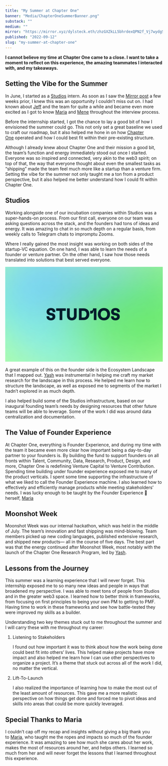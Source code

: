 ```yaml
---
title: "My Summer at Chapter One"
banner: "Media/ChapterOneSummerBanner.png"
substack: ""
medium: ""
mirror: "https://mirror.xyz/dylsteck.eth/zhzGXZkLL5bhrdexQPN2f_Vj7wydgSle0OZA6edMrvo"
published: "2022-09-12"
slug: "my-summer-at-chapter-one"
---
```


**I cannot believe my time at Chapter One came to a close. I want to take a moment to reflect on this experience, the amazing teammates I interacted with, and my takeaways.**

## Setting the Vibe for the Summer

In June, I started as a [Studios](https://studios.chapterone.com/) intern. As soon as I saw the [Mirror post](https://mirror.xyz/chapterone.eth/PFf_-8totoqVyU2aKCS08Z-1bxPH73tIyXFyzkBWDIY) a few weeks prior, I knew this was an opportunity I couldn’t miss out on. I had known about [Jeff](https://twitter.com/jmj) and the team for quite a while and became even more excited as I got to know [Maria](https://twitter.com/mtangarova2) and [Mene](https://twitter.com/menemazarakis) throughout the interview process.

Before the internship started, I got the chance to lay a good bit of how I envisioned the summer could go. This not only set a great baseline we used to craft our roadmap, but it also helped me hone in on how [Chapter One](https://twitter.com/ChapterOne) operated and how I could best fit within their pre-existing structure.

Although I already knew about Chapter One and their mission a good bit, the team’s function and energy immediately stood out once I started. Everyone was so inspired and connected, very akin to the web3 spirit; on top of that, the way that everyone thought about even the smallest tasks as “shipping” made the team feel much more like a startup than a venture firm. Setting the vibe for the summer not only taught me a ton from a product perspective, but it also helped me better understand how I could fit within Chapter One.

## Studios

Working alongside one of our incubation companies within Studios was a super-hands-on process. From our first call, everyone on our team was asking questions across the stack, and the founders had tons of ideas and energy. It was amazing to chat in so much depth on a regular basis, from weekly calls to Telegram chats to impromptu Zooms.

Where I really gained the most insight was working on both sides of the startup-VC equation. On one hand, I was able to learn the needs of a founder or venture partner. On the other hand, I saw how those needs translated into solutions that best served everyone.

![Studios Banner](Media/StudiosChapterOneBanner.png)

A great example of this on the founder side is the Ecosystem Landscape that I mapped out. [Yash](https://twitter.com/yb_effect) was instrumental in helping me craft my market research for the landscape in this process. He helped me learn how to structure the landscape, as well as exposed me to segments of the market I hadn’t explored in as much depth.

I also helped build some of the Studios infrastructure, based on our inaugural founding team’s needs by designing resources that other future teams will be able to leverage. Some of the work I did was around data centralization and documentation.

## The Value of Founder Experience

At Chapter One, everything is Founder Experience, and during my time with the team it became even more clear how important being a day-to-day partner to your founders is. By building the fund to support founders on all fronts within Talent, Community, Data, Research, Product, Design, and more, Chapter One is redefining Venture Capital to Venture Contribution. Spending time building under founder experience exposed me to many of the product verticals. I spent some time supporting the infrastructure of what we liked to call the Founder Experience machine. I also learned how to effectively and efficiently manage products while meeting stakeholders’ needs. I was lucky enough to be taught by the Founder Experience 🐐 herself, [Maria](https://twitter.com/mtangarova2)

## Moonshot Week

Moonshot Week was our internal hackathon, which was held in the middle of July. The team’s innovation and fast shipping was mind-blowing. Team members picked up new coding languages, published extensive research, and shipped new products— all in the course of five days. The best part was that the energy continued after Moonshot Week, most notably with the launch of the Chapter One Research Program, led by [Yash](https://twitter.com/yb_effect).

## Lessons from the Journey

This summer was a learning experience that I will never forget. This internship exposed me to so many new ideas and people in ways that broadened my perspective. I was able to meet tons of people from Studios and in the greater web3 space. I learned how to better think in frameworks, from focusing on first principles to being your own PM to getting to PMF. Having time to work in these frameworks and see how battle-tested they were improved my skills as a builder.

Understanding two key themes stuck out to me throughout the summer and I will carry these with me throughout my career:

1.  Listening to Stakeholders
    
    I found out how important it was to think about how the work being done could best fit into others’ lives. This helped make projects have more impact and also helped me learn how I can use other perspectives to organize a project. It’s a theme that stuck out across all of the work I did, no matter the vertical.
    
2.  Lift-To-Launch
    
    I also realized the importance of learning how to make the most out of the least amount of resources. This gave me a more realistic perspective on how things get done and forced me to pivot ideas and skills into areas that could be more quickly leveraged.
    

## Special Thanks to Maria

I couldn’t cap off my recap and insights without giving a big thank you to [Maria](https://twitter.com/mtangarova2), who taught me the ropes and impacts so much of the founder experience. It was amazing to see how much she cares about her work, makes the most of resources around her, and helps others. I learned so much from her and will never forget the lessons that I learned throughout this experience.